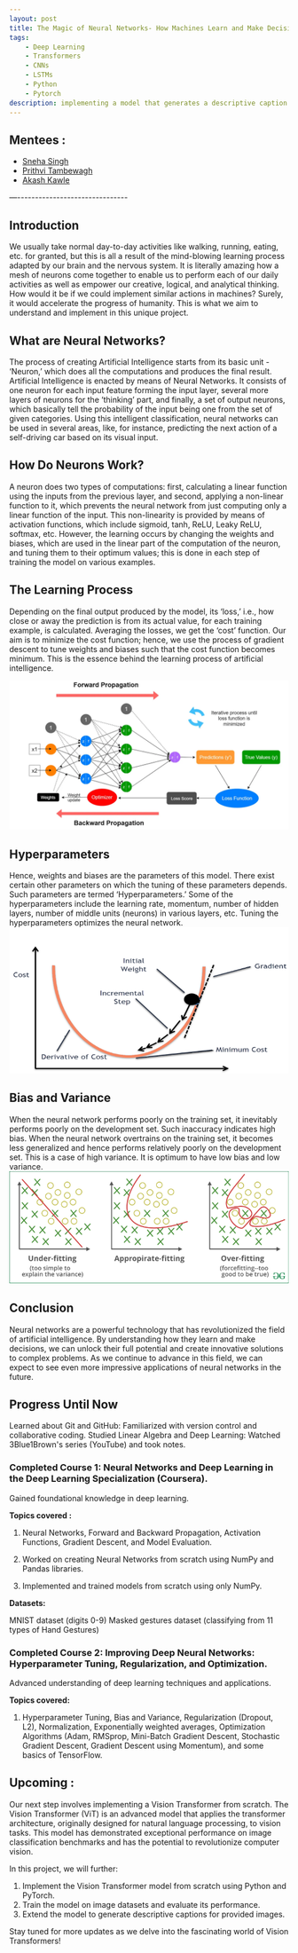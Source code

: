 ```yaml
---
layout: post
title: The Magic of Neural Networks- How Machines Learn and Make Decisions
tags: 
    - Deep Learning 
    - Transformers 
    - CNNs 
    - LSTMs 
    - Python 
    - Pytorch
description: implementing a model that generates a descriptive caption for an image provided
---
```


## Mentees  :
- [Sneha Singh](https://github.com/sneha31415)
- [Prithvi Tambewagh](https://github.com/rkt-1597)
- [Akash Kawle](https://github.com/shinymack)

—-------------------------------	

## Introduction
We usually take normal day-to-day activities like walking, running, eating, etc. for granted, but this is all a result of the mind-blowing learning process adapted by our brain and the nervous system. It is literally amazing how a mesh of neurons come together to enable us to perform each of our daily activities as well as empower our creative, logical, and analytical thinking. How would it be if we could implement similar actions in machines? Surely, it would accelerate the progress of humanity. This is what we aim to understand and implement in this unique project.


## What are Neural Networks?
The process of creating Artificial Intelligence starts from its basic unit - ‘Neuron,’ which does all the computations and produces the final result. Artificial Intelligence is enacted by means of Neural Networks. It consists of one neuron for each input feature forming the input layer, several more layers of neurons for the ‘thinking’ part, and finally, a set of output neurons, which basically tell the probability of the input being one from the set of given categories. Using this intelligent classification, neural networks can be used in several areas, like, for instance, predicting the next action of a self-driving car based on its visual input.

## How Do Neurons Work?
A neuron does two types of computations: first, calculating a linear function using the inputs from the previous layer, and second, applying a non-linear function to it, which prevents the neural network from just computing only a linear function of the input. This non-linearity is provided by means of activation functions, which include sigmoid, tanh, ReLU, Leaky ReLU, softmax, etc. However, the learning occurs by changing the weights and biases, which are used in the linear part of the computation of the neuron, and tuning them to their optimum values; this is done in each step of training the model on various examples.

## The Learning Process
Depending on the final output produced by the model, its ‘loss,’ i.e., how close or away the prediction is from its actual value, for each training example, is calculated. Averaging the losses, we get the ‘cost’ function. Our aim is to minimize the cost function; hence, we use the process of gradient descent to tune weights and biases such that the cost function becomes minimum. This is the essence behind the learning process of artificial intelligence.<br>

![NN](/assets/posts/vision-transformer-from-scratch/NN.png) 

## Hyperparameters
Hence, weights and biases are the parameters of this model. There exist certain other parameters on which the tuning of these parameters depends. Such parameters are termed ‘Hyperparameters.’ Some of the hyperparameters include the learning rate, momentum, number of hidden layers, number of middle units (neurons) in various layers, etc. Tuning the hyperparameters optimizes the neural network.<br>
![hyperparameters](/assets/posts/vision-transformer-from-scratch/img1.png) 

## Bias and Variance
When the neural network performs poorly on the training set, it inevitably performs poorly on the development set. Such inaccuracy indicates high bias. When the neural network overtrains on the training set, it becomes less generalized and hence performs relatively poorly on the development set. This is a case of high variance. It is optimum to have low bias and low variance.<br>
![bias_variance](/assets/posts/vision-transformer-from-scratch/img2.png) 

## Conclusion
Neural networks are a powerful technology that has revolutionized the field of artificial intelligence. By understanding how they learn and make decisions, we can unlock their full potential and create innovative solutions to complex problems. As we continue to advance in this field, we can expect to see even more impressive applications of neural networks in the future.

## Progress Until Now
Learned about Git and GitHub: Familiarized with version control and collaborative coding.
Studied Linear Algebra and Deep Learning: Watched 3Blue1Brown's series (YouTube) and took notes.
### Completed Course 1: Neural Networks and Deep Learning in the Deep Learning Specialization (Coursera).
Gained foundational knowledge in deep learning.

**Topics covered :**<br>
 1) Neural Networks, Forward and Backward Propagation, Activation Functions, Gradient Descent, and Model Evaluation.


2) Worked on creating Neural Networks from scratch using NumPy and Pandas libraries.
3) Implemented and trained models from scratch using only NumPy.

**Datasets:**

MNIST dataset (digits 0-9)
Masked gestures dataset (classifying from 11 types of Hand Gestures)

### Completed Course 2: Improving Deep Neural Networks: Hyperparameter Tuning, Regularization, and Optimization.
Advanced understanding of deep learning techniques and applications.

**Topics covered:** <br>
1) Hyperparameter Tuning, Bias and Variance, Regularization (Dropout, L2), Normalization, Exponentially weighted averages, Optimization Algorithms (Adam, RMSprop, Mini-Batch Gradient Descent, Stochastic Gradient Descent, Gradient Descent using Momentum), and some basics of TensorFlow.

## Upcoming : 
Our next step involves implementing a Vision Transformer from scratch. The Vision Transformer (ViT) is an advanced model that applies the transformer architecture, originally designed for natural language processing, to vision tasks. This model has demonstrated exceptional performance on image classification benchmarks and has the potential to revolutionize computer vision.

In this project, we will further:

1) Implement the Vision Transformer model from scratch using Python and PyTorch.<br>
2) Train the model on image datasets and evaluate its performance.<br>
3) Extend the model to generate descriptive captions for provided images.<br>

Stay tuned for more updates as we delve into the fascinating world of Vision Transformers!


